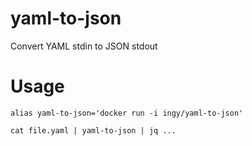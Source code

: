 yaml-to-json
============

Convert YAML stdin to JSON stdout

# Usage

```
alias yaml-to-json='docker run -i ingy/yaml-to-json'

cat file.yaml | yaml-to-json | jq ...
```
